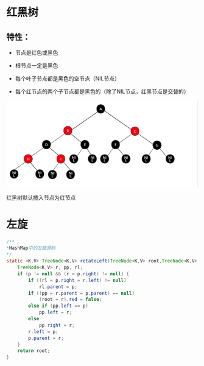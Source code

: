# 红黑树

## 特性：

- 节点是红色或黑色

- 根节点一定是黑色

- 每个叶子节点都是黑色的空节点（NIL节点）

- 每个红节点的两个子节点都是黑色的（除了NIL节点，红黑节点是交替的）

![RBT](../img/RBT.jpg)

红黑树默认插入节点为红节点

# 左旋
```java
/**
*HashMap中的左旋源码
*/
static <K,V> TreeNode<K,V> rotateLeft(TreeNode<K,V> root,TreeNode<K,V> p) {
    TreeNode<K,V> r, pp, rl;
    if (p != null && (r = p.right) != null) {
        if ((rl = p.right = r.left) != null)
            rl.parent = p;
        if ((pp = r.parent = p.parent) == null)
            (root = r).red = false;
        else if (pp.left == p)
            pp.left = r;
        else
            pp.right = r;
        r.left = p;
        p.parent = r;
    }
    return root;
}
```